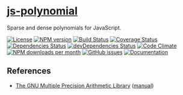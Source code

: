 [js-polynomial](http://make-github-pseudonymous-again.github.io/js-polynomial)
==

Sparse and dense polynomials for JavaScript.

[![License](https://img.shields.io/github/license/aureooms/js-polynomial.svg?style=flat)](https://raw.githubusercontent.com/aureooms/js-polynomial/master/LICENSE)
[![NPM version](https://img.shields.io/npm/v/@aureooms/js-polynomial.svg?style=flat)](https://www.npmjs.org/package/@aureooms/js-polynomial)
[![Build Status](https://img.shields.io/travis/aureooms/js-polynomial.svg?style=flat)](https://travis-ci.org/aureooms/js-polynomial)
[![Coverage Status](https://img.shields.io/coveralls/aureooms/js-polynomial.svg?style=flat)](https://coveralls.io/r/aureooms/js-polynomial)
[![Dependencies Status](https://img.shields.io/david/aureooms/js-polynomial.svg?style=flat)](https://david-dm.org/aureooms/js-polynomial#info=dependencies)
[![devDependencies Status](https://img.shields.io/david/dev/aureooms/js-polynomial.svg?style=flat)](https://david-dm.org/aureooms/js-polynomial#info=devDependencies)
[![Code Climate](https://img.shields.io/codeclimate/github/aureooms/js-polynomial.svg?style=flat)](https://codeclimate.com/github/aureooms/js-polynomial)
[![NPM downloads per month](https://img.shields.io/npm/dm/@aureooms/js-polynomial.svg?style=flat)](https://www.npmjs.org/package/@aureooms/js-polynomial)
[![GitHub issues](https://img.shields.io/github/issues/aureooms/js-polynomial.svg?style=flat)](https://github.com/aureooms/js-polynomial/issues)
[![Documentation](https://make-github-pseudonymous-again.github.io/js-polynomial/badge.svg)](https://make-github-pseudonymous-again.github.io/js-polynomial/source.html)

## References

 - [The GNU Multiple Precision Arithmetic Library](https://gmplib.org) ([manual](https://gmplib.org/gmp-man-6.0.0a.pdf))
